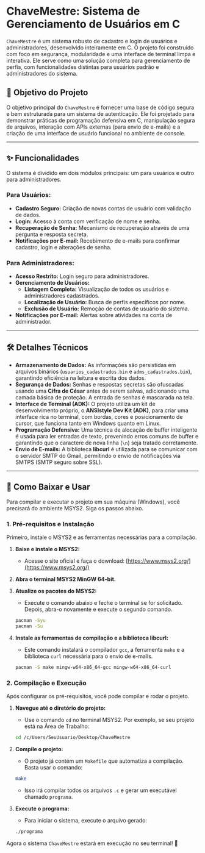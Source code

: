 # ChaveMestre: Sistema de Gerenciamento de Usuários em C

`ChaveMestre` é um sistema robusto de cadastro e login de usuários e administradores, desenvolvido inteiramente em C. O projeto foi construído com foco em segurança, modularidade e uma interface de terminal limpa e interativa. Ele serve como uma solução completa para gerenciamento de perfis, com funcionalidades distintas para usuários padrão e administradores do sistema.

## 🎯 Objetivo do Projeto

O objetivo principal do `ChaveMestre` é fornecer uma base de código segura e bem estruturada para um sistema de autenticação. Ele foi projetado para demonstrar práticas de programação defensiva em C, manipulação segura de arquivos, interação com APIs externas (para envio de e-mails) e a criação de uma interface de usuário funcional no ambiente de console.

---

## ✨ Funcionalidades

O sistema é dividido em dois módulos principais: um para usuários e outro para administradores.

### **Para Usuários:**
* **Cadastro Seguro:** Criação de novas contas de usuário com validação de dados.
* **Login:** Acesso à conta com verificação de nome e senha.
* **Recuperação de Senha:** Mecanismo de recuperação através de uma pergunta e resposta secreta.
* **Notificações por E-mail:** Recebimento de e-mails para confirmar cadastro, login e alterações de senha.

### **Para Administradores:**
* **Acesso Restrito:** Login seguro para administradores.
* **Gerenciamento de Usuários:**
    * **Listagem Completa:** Visualização de todos os usuários e administradores cadastrados.
    * **Localização de Usuário:** Busca de perfis específicos por nome.
    * **Exclusão de Usuário:** Remoção de contas de usuário do sistema.
* **Notificações por E-mail:** Alertas sobre atividades na conta de administrador.

---

## 🛠️ Detalhes Técnicos

* **Armazenamento de Dados:** As informações são persistidas em arquivos binários (`usuarios_cadastrados.bin` e `adms_cadastrados.bin`), garantindo eficiência na leitura e escrita dos dados.
* **Segurança de Dados:** Senhas e respostas secretas são ofuscadas usando uma **Cifra de César** antes de serem salvas, adicionando uma camada básica de proteção. A entrada de senhas é mascarada na tela.
* **Interface de Terminal (ADK):** O projeto utiliza um kit de desenvolvimento próprio, o **ANSIstyle Dev Kit (ADK)**, para criar uma interface rica no terminal, com bordas, cores e posicionamento de cursor, que funciona tanto em Windows quanto em Linux.
* **Programação Defensiva:** Uma técnica de alocação de buffer inteligente é usada para ler entradas de texto, prevenindo erros comuns de buffer e garantindo que o caractere de nova linha (`\n`) seja tratado corretamente.
* **Envio de E-mails:** A biblioteca **libcurl** é utilizada para se comunicar com o servidor SMTP do Gmail, permitindo o envio de notificações via SMTPS (SMTP seguro sobre SSL).

---

## 🚀 Como Baixar e Usar

Para compilar e executar o projeto em sua máquina (Windows), você precisará do ambiente MSYS2. Siga os passos abaixo.

### **1. Pré-requisitos e Instalação**

Primeiro, instale o MSYS2 e as ferramentas necessárias para a compilação.

1.  **Baixe e instale o MSYS2:**
    * Acesse o site oficial e faça o download: [https://www.msys2.org/](https://www.msys2.org/)

2.  **Abra o terminal MSYS2 MinGW 64-bit.**

3.  **Atualize os pacotes do MSYS2:**
    * Execute o comando abaixo e feche o terminal se for solicitado. Depois, abra-o novamente e execute o segundo comando.
    ```bash
    pacman -Syu
    pacman -Su
    ```

4.  **Instale as ferramentas de compilação e a biblioteca libcurl:**
    * Este comando instalará o compilador `gcc`, a ferramenta `make` e a biblioteca `curl` necessária para o envio de e-mails.
    ```bash
    pacman -S make mingw-w64-x86_64-gcc mingw-w64-x86_64-curl
    ```

### **2. Compilação e Execução**

Após configurar os pré-requisitos, você pode compilar e rodar o projeto.

1.  **Navegue até o diretório do projeto:**
    * Use o comando `cd` no terminal MSYS2. Por exemplo, se seu projeto está na Área de Trabalho:
    ```bash
    cd /c/Users/SeuUsuario/Desktop/ChaveMestre
    ```

2.  **Compile o projeto:**
    * O projeto já contém um `Makefile` que automatiza a compilação. Basta usar o comando:
    ```bash
    make
    ```
    * Isso irá compilar todos os arquivos `.c` e gerar um executável chamado `programa`.

3.  **Execute o programa:**
    * Para iniciar o sistema, execute o arquivo gerado:
    ```bash
    ./programa
    ```

Agora o sistema `ChaveMestre` estará em execução no seu terminal! 🎉
